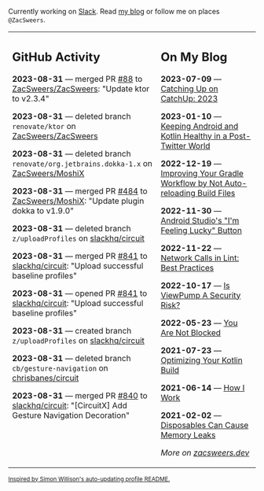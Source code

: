 Currently working on [Slack](https://slack.com/). Read [my blog](https://zacsweers.dev/) or follow me on places `@ZacSweers`.

<table><tr><td valign="top" width="60%">

## GitHub Activity
<!-- githubActivity starts -->
**2023-08-31** — merged PR [#88](https://github.com/ZacSweers/ZacSweers/pull/88) to [ZacSweers/ZacSweers](https://github.com/ZacSweers/ZacSweers): "Update ktor to v2.3.4"

**2023-08-31** — deleted branch `renovate/ktor` on [ZacSweers/ZacSweers](https://github.com/ZacSweers/ZacSweers)

**2023-08-31** — deleted branch `renovate/org.jetbrains.dokka-1.x` on [ZacSweers/MoshiX](https://github.com/ZacSweers/MoshiX)

**2023-08-31** — merged PR [#484](https://github.com/ZacSweers/MoshiX/pull/484) to [ZacSweers/MoshiX](https://github.com/ZacSweers/MoshiX): "Update plugin dokka to v1.9.0"

**2023-08-31** — deleted branch `z/uploadProfiles` on [slackhq/circuit](https://github.com/slackhq/circuit)

**2023-08-31** — merged PR [#841](https://github.com/slackhq/circuit/pull/841) to [slackhq/circuit](https://github.com/slackhq/circuit): "Upload successful baseline profiles"

**2023-08-31** — opened PR [#841](https://github.com/slackhq/circuit/pull/841) to [slackhq/circuit](https://github.com/slackhq/circuit): "Upload successful baseline profiles"

**2023-08-31** — created branch `z/uploadProfiles` on [slackhq/circuit](https://github.com/slackhq/circuit)

**2023-08-31** — deleted branch `cb/gesture-navigation` on [chrisbanes/circuit](https://github.com/chrisbanes/circuit)

**2023-08-31** — merged PR [#840](https://github.com/slackhq/circuit/pull/840) to [slackhq/circuit](https://github.com/slackhq/circuit): "[CircuitX] Add Gesture Navigation Decoration"
<!-- githubActivity ends -->
</td><td valign="top" width="40%">

## On My Blog
<!-- blog starts -->
**2023-07-09** — [Catching Up on CatchUp: 2023](https://www.zacsweers.dev/catching-up-on-catchup-2023/)

**2023-01-10** — [Keeping Android and Kotlin Healthy in a Post-Twitter World](https://www.zacsweers.dev/keeping-android-healthy/)

**2022-12-19** — [Improving Your Gradle Workflow by Not Auto-reloading Build Files](https://www.zacsweers.dev/improving-your-workflow-by-not-auto-reloading-build-files/)

**2022-11-30** — [Android Studio's "I'm Feeling Lucky" Button](https://www.zacsweers.dev/android-studios-im-feeling-lucky-button/)

**2022-11-22** — [Network Calls in Lint: Best Practices](https://www.zacsweers.dev/network-calls-in-lint-best-practices/)

**2022-10-17** — [Is ViewPump A Security Risk?](https://www.zacsweers.dev/is-viewpump-a-security-risk/)

**2022-05-23** — [You Are Not Blocked](https://www.zacsweers.dev/you-are-not-blocked/)

**2021-07-23** — [Optimizing Your Kotlin Build](https://www.zacsweers.dev/optimizing-your-kotlin-build/)

**2021-06-14** — [How I Work](https://www.zacsweers.dev/how-i-work/)

**2021-02-02** — [Disposables Can Cause Memory Leaks](https://www.zacsweers.dev/disposables-can-cause-memory-leaks/)
<!-- blog ends -->
_More on [zacsweers.dev](https://zacsweers.dev/)_
</td></tr></table>

<sub><a href="https://simonwillison.net/2020/Jul/10/self-updating-profile-readme/">Inspired by Simon Willison's auto-updating profile README.</a></sub>